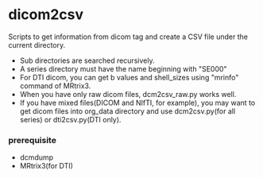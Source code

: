 # dicom2csv

Scripts to get information from dicom tag and create a CSV file under the current directory.
- Sub directories are searched recursively.
- A series directory must have the name beginning with "SE000"
- For DTI dicom, you can get b values and shell_sizes using "mrinfo" command of MRtrix3.
- When you have only raw dicom files, dcm2csv_raw.py works well.
- If you have mixed files(DICOM and NIfTI, for example), you may want to get dicom files into org_data directory and use dcm2csv.py(for all series) or dti2csv.py(DTI only).

### prerequisite
- dcmdump
- MRtrix3(for DTI)
